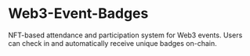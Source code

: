 # Web3-Event-Badges
NFT-based attendance and participation system for Web3 events. Users can check in and automatically receive unique badges on-chain.
